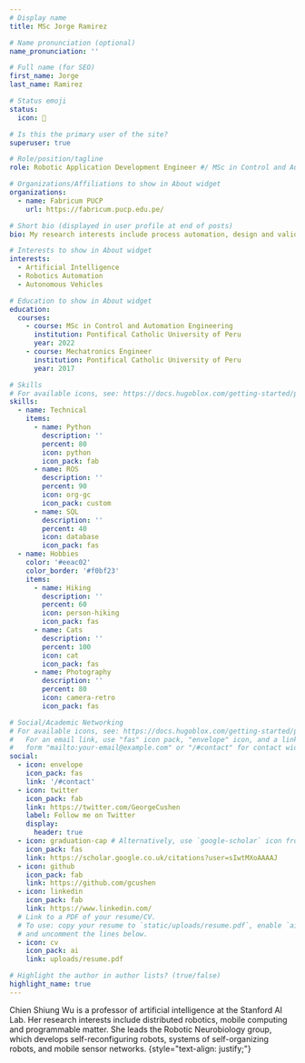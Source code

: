 ```yaml
---
# Display name
title: MSc Jorge Ramirez

# Name pronunciation (optional)
name_pronunciation: ''

# Full name (for SEO)
first_name: Jorge 
last_name: Ramirez

# Status emoji
status:
  icon: 🤖

# Is this the primary user of the site?
superuser: true

# Role/position/tagline
role: Robotic Application Development Engineer #/ MSc in Control and Automation Engineering

# Organizations/Affiliations to show in About widget
organizations:
  - name: Fabricum PUCP
    url: https://fabricum.pucp.edu.pe/

# Short bio (displayed in user profile at end of posts)
bio: My research interests include process automation, design and validation of mobile robots and autonomous vehicles.

# Interests to show in About widget
interests:
  - Artificial Intelligence
  - Robotics Automation
  - Autonomous Vehicles

# Education to show in About widget
education:
  courses:
    - course: MSc in Control and Automation Engineering
      institution: Pontifical Catholic University of Peru
      year: 2022
    - course: Mechatronics Engineer
      institution: Pontifical Catholic University of Peru
      year: 2017

# Skills
# For available icons, see: https://docs.hugoblox.com/getting-started/page-builder/#icons
skills:
  - name: Technical
    items:
      - name: Python
        description: ''
        percent: 80
        icon: python
        icon_pack: fab
      - name: ROS
        description: ''
        percent: 90
        icon: org-gc
        icon_pack: custom
      - name: SQL
        description: ''
        percent: 40
        icon: database
        icon_pack: fas
  - name: Hobbies
    color: '#eeac02'
    color_border: '#f0bf23'
    items:
      - name: Hiking
        description: ''
        percent: 60
        icon: person-hiking
        icon_pack: fas
      - name: Cats
        description: ''
        percent: 100
        icon: cat
        icon_pack: fas
      - name: Photography
        description: ''
        percent: 80
        icon: camera-retro
        icon_pack: fas

# Social/Academic Networking
# For available icons, see: https://docs.hugoblox.com/getting-started/page-builder/#icons
#   For an email link, use "fas" icon pack, "envelope" icon, and a link in the
#   form "mailto:your-email@example.com" or "/#contact" for contact widget.
social:
  - icon: envelope
    icon_pack: fas
    link: '/#contact'
  - icon: twitter
    icon_pack: fab
    link: https://twitter.com/GeorgeCushen
    label: Follow me on Twitter
    display:
      header: true
  - icon: graduation-cap # Alternatively, use `google-scholar` icon from `ai` icon pack
    icon_pack: fas
    link: https://scholar.google.co.uk/citations?user=sIwtMXoAAAAJ
  - icon: github
    icon_pack: fab
    link: https://github.com/gcushen
  - icon: linkedin
    icon_pack: fab
    link: https://www.linkedin.com/
  # Link to a PDF of your resume/CV.
  # To use: copy your resume to `static/uploads/resume.pdf`, enable `ai` icons in `params.yaml`,
  # and uncomment the lines below.
  - icon: cv
    icon_pack: ai
    link: uploads/resume.pdf

# Highlight the author in author lists? (true/false)
highlight_name: true
---
```


Chien Shiung Wu is a professor of artificial intelligence at the Stanford AI Lab. Her research interests include distributed robotics, mobile computing and programmable matter. She leads the Robotic Neurobiology group, which develops self-reconfiguring robots, systems of self-organizing robots, and mobile sensor networks.
{style="text-align: justify;"}
